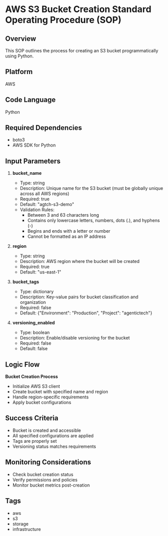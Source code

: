# AWS S3 Bucket Creation Standard Operating Procedure (SOP)

## Overview
This SOP outlines the process for creating an S3 bucket programmatically using Python.

## Platform
AWS

## Code Language
Python

## Required Dependencies
- boto3
- AWS SDK for Python

## Input Parameters

1. **bucket_name**
   - Type: string
   - Description: Unique name for the S3 bucket (must be globally unique across all AWS regions)
   - Required: true
   - Default: "agtch-s3-demo"
   - Validation Rules:
     - Between 3 and 63 characters long
     - Contains only lowercase letters, numbers, dots (.), and hyphens (-)
     - Begins and ends with a letter or number
     - Cannot be formatted as an IP address

2. **region**
   - Type: string
   - Description: AWS region where the bucket will be created
   - Required: true
   - Default: "us-east-1"

3. **bucket_tags**
   - Type: dictionary
   - Description: Key-value pairs for bucket classification and organization
   - Required: false
   - Default: {"Environment": "Production", "Project": "agentictech"}

4. **versioning_enabled**
   - Type: boolean
   - Description: Enable/disable versioning for the bucket
   - Required: false
   - Default: false

## Logic Flow

   **Bucket Creation Process**
   - Initialize AWS S3 client
   - Create bucket with specified name and region
   - Handle region-specific requirements
   - Apply bucket configurations



## Success Criteria
- Bucket is created and accessible
- All specified configurations are applied
- Tags are properly set
- Versioning status matches requirements

## Monitoring Considerations
- Check bucket creation status
- Verify permissions and policies
- Monitor bucket metrics post-creation

## Tags
- aws
- s3
- storage
- infrastructure
